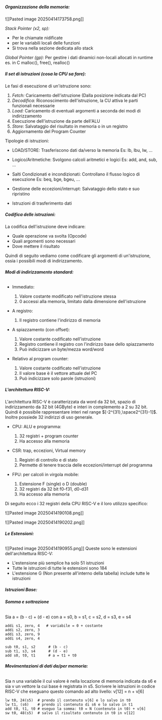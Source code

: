 ##### **Organizzazione della memoria:**
![[Pasted image 20250414173758.png]]

*Stack Pointer (x2, sp):*
- Per le chiamate nidificate
- per le variabili locali delle funzioni
- Si trova nella sezione dedicata allo stack

*Global Pointer (gp):*
Per gestire i dati dinamici non-locali allocati in runtime es. in C malloc(), free(), realloc()

##### **Il set di istruzioni (cosa la CPU sa fare):**
Le fasi di esecuzione di un'istruzione sono:

1) *Fetch:* Caricamento dell'istruzione (Dalla posizione indicata dal PC)
2) *Decodifica:* Riconoscimento dell'istruzione, la CU attiva le parti funzionali necessarie
3) *Load:* Caricamento di eventuali argomenti a seconda dei modi di indirizzamento
4) Esecuzione dell'istruzione da parte dell'ALU
5) *Store:* Salvataggio del risultato in memoria o in un registro
6) Aggiornamento del Program Counter

Tipologie di istruzioni:

- LOAD/STORE: Trasferiscono dati da/verso la memoria
  Es: lb, lbu, lw, ...

- Logico/Aritmetiche: Svolgono calcoli aritmetici e logici
  Es: add, and, sub, ...

- Salti Condizionati e incondizionati: Controllano il flusso logico di esecuzione
  Es: beq, bge, bgeu, ...

- Gestione delle eccezioni/interrupt: Salvataggio dello stato e suo ripristino
- Istruzioni di trasferimento dati

##### **Codifica delle istruzioni:**
La codifica dell'istruzione deve indicare:

- Quale operazione va svolta (Opcode)
- Quali argomenti sono necessari
- Dove mettere il risultato

Quindi di seguito vediamo come codificare gli argomenti di un'istruzione, ossia i possibili modi di indirizzamento.

###### **Modi di indirizzamento standard:**
- Immediato:
  1) Valore costante modificato nell'istruzione stessa
  2) 0 accessi alla memoria, limitato dalla dimensione dell'istruzione
  
- A registro:
  1) Il registro contiene l'indirizzo di memoria
  
- A spiazzamento (con offset):
  1) Valore costante codificato nell'istruzione
  2) Registro contiene il registro con l'indirizzo base dello spiazzamento
  3) Può indicizzare un byte/mezza word/word
  
- Relativo al program counter:
  1) Valore costante codificato nell'istruzione
  2) Il valore base è il vettore attuale del PC
  3) Può indicizzare solo parole (istruzioni)

##### **L'architettura RISC-V:**
L'architettura RISC-V è caratterizzata da word da 32 bit, spazio di indirizzamento da 32 bit (4GByte) e interi in complemento a 2 su 32 bit. Quindi è possibile rappresentare interi nel range $[-2^{31},\space2^{31}-1]$. Inoltre possiede 32 indirizzi di uso generale.

- CPU: ALU e programma:
  1) 32 registri + program counter
  2) Ha accesso alla memoria
  
- CSR: trap, eccezioni, Virtual memory
  1) Registri di controllo e di stato
  2) Permette di tenere traccia delle eccezioni/interrupt del programma 
  
- FPU: per calcoli in virgola mobile:
  1) Estensione F (single) o D (double)
  2) 32 registri da 32 bit f0-f31, d0-d31
  3) Ha accesso alla memoria

Di seguito ecco i 32 registri della CPU RISC-V e il loro utilizzo specifico:

![[Pasted image 20250414190108.png]]

![[Pasted image 20250414190202.png]]

###### **Le Estensioni:**
![[Pasted image 20250414190955.png]]
Queste sono le estensioni dell'architettura RISC-V:
- L'estensione più semplice ha solo 51 istruzioni
- Tutte le istruzioni di tutte le estensioni sono 184
- L'estensione G (Non presente all'interno della tabella) include tutte le istruzioni

##### **Istruzioni Base:**
###### **Somma e sottrazione**
Sia a = (b - c) + (d - e)  con a = s0, b = s1, c = s2, d = s3, e = s4

```
addi s1, zero, 4   # variabile = 0 + costante
addi s2, zero, 3
addi s3, zero, 9
addi s4, zero, 4

sub t0, s1, s2      # (b - c)
sub t1, s3, s4      # (d - e)
add s0, t0, t1      # a = t1 + t0
```

###### **Movimentazioni di dati da/per memoria:**
Sia n una variabile il cui valore è nella locazione di memoria indicata da s6 e sia v un vettore la cui base è registrata in s5. Scrivere le istruzioni in codice RISC-V che eseguano questo comando ad alto livello: v[12] = n + v[6]

```
lw t0, 24(s5)  # prendo il contenuto v[6] e lo salvo in t0
lw t1, (s6)    # prendo il contenuto di s6 e lo salvo in t1
add t0, t1, t0 # eseguo la somma: t0 = N (contenuto in t0) + v[6]
sw t0, 48(s5)  # salvo il risultato contenuto in t0 in v[12]
```


